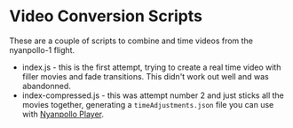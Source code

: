 # Video Conversion Scripts

These are a couple of scripts to combine and time videos from the nyanpollo-1 flight.

- index.js - this is the first attempt, trying to create a real time video with filler movies and fade transitions. This didn't work out well and was abandonned.
- index-compressed.js - this was attempt number 2 and just sticks all the movies together, generating a `timeAdjustments.json` file you can use with [Nyanpollo Player](https://github.com/makenai/nyanpollo-player).